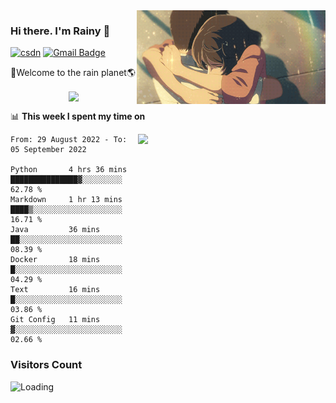 <img  align='right' height="150" src="https://github.com/LikeRainDay/LikeRainDay/blob/master/pic/img_rain_1.gif?raw=true">



### Hi there. I'm Rainy :lemon:

[![csdn](https://img.shields.io/badge/-csdn-c14438?style=flat-square&logo=c&logoColor=white)](https://blog.csdn.net/qq_15807167)
[![Gmail Badge](https://img.shields.io/badge/-gmail-c14438?style=flat-square&logo=Gmail&logoColor=white&link=mailto:houshuai0816@gmail.com)](mailto:houshuai0816@gmail.com)

🚀Welcome to the rain planet🌎

<center>
<img align='center'  src="https://source.unsplash.com/random/1200x600">
</center>

📊 **This week I spent my time on**

<img align='right'   width="300" src="https://github-readme-stats.vercel.app/api?username=LikeRainDay&show_icons=true&title_color=fff&icon_color=79ff97&text_color=9f9f9f&bg_color=151515&count_private=true">

<!--START_SECTION:waka-->

```text
From: 29 August 2022 - To: 05 September 2022

Python       4 hrs 36 mins   ███████████████▓░░░░░░░░░   62.78 %
Markdown     1 hr 13 mins    ████▒░░░░░░░░░░░░░░░░░░░░   16.71 %
Java         36 mins         ██░░░░░░░░░░░░░░░░░░░░░░░   08.39 %
Docker       18 mins         █░░░░░░░░░░░░░░░░░░░░░░░░   04.29 %
Text         16 mins         █░░░░░░░░░░░░░░░░░░░░░░░░   03.86 %
Git Config   11 mins         ▓░░░░░░░░░░░░░░░░░░░░░░░░   02.66 %
```

<!--END_SECTION:waka-->

### Visitors Count
<img align="left" src = "https://profile-counter.glitch.me/LikeRainDay/count.svg" alt ="Loading">
